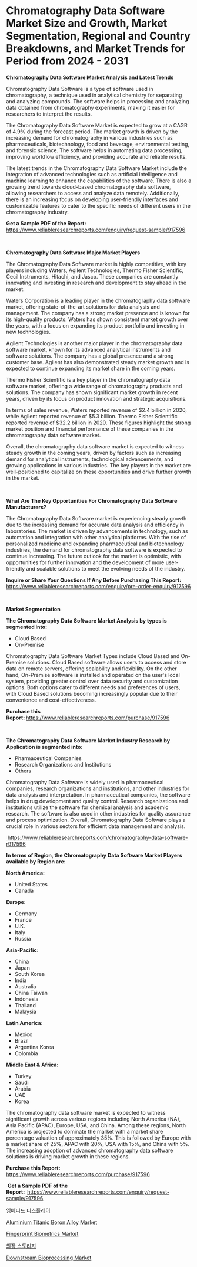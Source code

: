 <p><h1>Chromatography Data Software Market Size and Growth, Market Segmentation, Regional and Country Breakdowns, and Market Trends for Period from 2024 -  2031</h1></p><p><strong>Chromatography Data Software Market Analysis and Latest Trends</strong></p>
<p><p>Chromatography Data Software is a type of software used in chromatography, a technique used in analytical chemistry for separating and analyzing compounds. The software helps in processing and analyzing data obtained from chromatography experiments, making it easier for researchers to interpret the results.</p><p>The Chromatography Data Software Market is expected to grow at a CAGR of 4.9% during the forecast period. The market growth is driven by the increasing demand for chromatography in various industries such as pharmaceuticals, biotechnology, food and beverage, environmental testing, and forensic science. The software helps in automating data processing, improving workflow efficiency, and providing accurate and reliable results.</p><p>The latest trends in the Chromatography Data Software Market include the integration of advanced technologies such as artificial intelligence and machine learning to enhance the capabilities of the software. There is also a growing trend towards cloud-based chromatography data software, allowing researchers to access and analyze data remotely. Additionally, there is an increasing focus on developing user-friendly interfaces and customizable features to cater to the specific needs of different users in the chromatography industry.</p></p>
<p><strong>Get a Sample PDF of the Report:&nbsp;</strong> <a href="https://www.reliableresearchreports.com/enquiry/request-sample/917596">https://www.reliableresearchreports.com/enquiry/request-sample/917596</a></p>
<p>&nbsp;</p>
<p><strong>Chromatography Data Software Major Market Players</strong></p>
<p><p>The Chromatography Data Software market is highly competitive, with key players including Waters, Agilent Technologies, Thermo Fisher Scientific, Cecil Instruments, Hitachi, and Jasco. These companies are constantly innovating and investing in research and development to stay ahead in the market.</p><p>Waters Corporation is a leading player in the chromatography data software market, offering state-of-the-art solutions for data analysis and management. The company has a strong market presence and is known for its high-quality products. Waters has shown consistent market growth over the years, with a focus on expanding its product portfolio and investing in new technologies.</p><p>Agilent Technologies is another major player in the chromatography data software market, known for its advanced analytical instruments and software solutions. The company has a global presence and a strong customer base. Agilent has also demonstrated steady market growth and is expected to continue expanding its market share in the coming years.</p><p>Thermo Fisher Scientific is a key player in the chromatography data software market, offering a wide range of chromatography products and solutions. The company has shown significant market growth in recent years, driven by its focus on product innovation and strategic acquisitions.</p><p>In terms of sales revenue, Waters reported revenue of $2.4 billion in 2020, while Agilent reported revenue of $5.3 billion. Thermo Fisher Scientific reported revenue of $32.2 billion in 2020. These figures highlight the strong market position and financial performance of these companies in the chromatography data software market.</p><p>Overall, the chromatography data software market is expected to witness steady growth in the coming years, driven by factors such as increasing demand for analytical instruments, technological advancements, and growing applications in various industries. The key players in the market are well-positioned to capitalize on these opportunities and drive further growth in the market.</p></p>
<p>&nbsp;</p>
<p><strong>What Are The Key Opportunities For Chromatography Data Software Manufacturers?</strong></p>
<p><p>The Chromatography Data Software market is experiencing steady growth due to the increasing demand for accurate data analysis and efficiency in laboratories. The market is driven by advancements in technology, such as automation and integration with other analytical platforms. With the rise of personalized medicine and expanding pharmaceutical and biotechnology industries, the demand for chromatography data software is expected to continue increasing. The future outlook for the market is optimistic, with opportunities for further innovation and the development of more user-friendly and scalable solutions to meet the evolving needs of the industry.</p></p>
<p><strong>Inquire or Share Your Questions If Any Before Purchasing This Report:</strong> <a href="https://www.reliableresearchreports.com/enquiry/pre-order-enquiry/917596">https://www.reliableresearchreports.com/enquiry/pre-order-enquiry/917596</a></p>
<p>&nbsp;</p>
<p><strong>Market Segmentation</strong></p>
<p><strong>The Chromatography Data Software Market Analysis by types is segmented into:</strong></p>
<p><ul><li>Cloud Based</li><li>On-Premise</li></ul></p>
<p><p>Chromatography Data Software Market Types include Cloud Based and On-Premise solutions. Cloud Based software allows users to access and store data on remote servers, offering scalability and flexibility. On the other hand, On-Premise software is installed and operated on the user's local system, providing greater control over data security and customization options. Both options cater to different needs and preferences of users, with Cloud Based solutions becoming increasingly popular due to their convenience and cost-effectiveness.</p></p>
<p><strong>Purchase this Report:&nbsp;</strong><a href="https://www.reliableresearchreports.com/purchase/917596">https://www.reliableresearchreports.com/purchase/917596</a></p>
<p>&nbsp;</p>
<p><strong>The Chromatography Data Software Market Industry Research by Application is segmented into:</strong></p>
<p><ul><li>Pharmaceutical Companies</li><li>Research Organizations and Institutions</li><li>Others</li></ul></p>
<p><p>Chromatography Data Software is widely used in pharmaceutical companies, research organizations and institutions, and other industries for data analysis and interpretation. In pharmaceutical companies, the software helps in drug development and quality control. Research organizations and institutions utilize the software for chemical analysis and academic research. The software is also used in other industries for quality assurance and process optimization. Overall, Chromatography Data Software plays a crucial role in various sectors for efficient data management and analysis.</p></p>
<p><a href="https://www.reliableresearchreports.com/chromatography-data-software-r917596">&nbsp;https://www.reliableresearchreports.com/chromatography-data-software-r917596</a></p>
<p><strong>In terms of Region, the Chromatography Data Software Market Players available by Region are:</strong></p>
<p>
    <p> <strong> North America: </strong>
        <ul>
            <li>United States</li>
            <li>Canada</li>
        </ul>
        </p> 
    <p> <strong> Europe: </strong>
        <ul>
            <li>Germany</li>
            <li>France</li>
            <li>U.K.</li>
            <li>Italy</li>
            <li>Russia</li>
        </ul>
        </p> 
    <p> <strong> Asia-Pacific: </strong>
        <ul>
            <li>China</li>
            <li>Japan</li>
            <li>South Korea</li>
            <li>India</li>
            <li>Australia</li>
            <li>China Taiwan</li>
            <li>Indonesia</li>
            <li>Thailand</li>
            <li>Malaysia</li>
        </ul>
        </p> 
    <p> <strong> Latin America: </strong>
        <ul>
            <li>Mexico</li>
            <li>Brazil</li>
            <li>Argentina Korea</li>
            <li>Colombia</li>
        </ul>
        </p> 
    <p> <strong> Middle East & Africa: </strong>
        <ul>
            <li>Turkey</li>
            <li>Saudi</li>
            <li>Arabia</li>
            <li>UAE</li>
            <li>Korea</li>
        </ul>
    </p>
    </p>
<p><p>The chromatography data software market is expected to witness significant growth across various regions including North America (NA), Asia Pacific (APAC), Europe, USA, and China. Among these regions, North America is projected to dominate the market with a market share percentage valuation of approximately 35%. This is followed by Europe with a market share of 25%, APAC with 20%, USA with 15%, and China with 5%. The increasing adoption of advanced chromatography data software solutions is driving market growth in these regions.</p></p>
<p><strong>Purchase this Report: </strong><a href="https://www.reliableresearchreports.com/purchase/917596">https://www.reliableresearchreports.com/purchase/917596</a></p>
<p>&nbsp;<strong>Get a Sample PDF of the Report:&nbsp;&nbsp;</strong><a href="https://www.reliableresearchreports.com/enquiry/request-sample/917596">https://www.reliableresearchreports.com/enquiry/request-sample/917596</a></p>
<p><strong></strong></p>
<p><p><a href="https://medium.com/@earlfeffersj/%ED%8F%AC%ED%95%A8%EB%90%9C-%EB%94%94%EC%8A%A4%ED%94%8C%EB%A0%88%EC%9D%B4-%EC%8B%9C%EC%9E%A5-%EB%B6%84%EC%84%9D-%EA%B8%80%EB%A1%9C%EB%B2%8C-%EC%82%B0%EC%97%85-%EC%A0%84%EB%A7%9D-%EB%B0%8F-%EC%98%88%EC%B8%A1-2024%EB%85%84%EB%B6%80%ED%84%B0-2031%EB%85%84-a66e7e3db7b1">임베디드 디스플레이</a></p><p><a href="https://issuu.com/reportprime-2/docs/aluminium-titanic-boron-alloy-market-size-2030.ppt">Aluminium Titanic Boron Alloy Market</a></p><p><a href="https://github.com/biheemgalvinlouises6hokrh3h/Market-Research-Report-List-2/blob/main/fingerprint-biometrics-market.md">Fingerprint Biometrics Market</a></p><p><a href="https://medium.com/@flower89678/%EC%99%B8%EB%B6%80-%EC%A0%80%EC%9E%A5%EC%9E%A5%EC%B9%98-%EC%8B%9C%EC%9E%A5-%EA%B7%9C%EB%AA%A8-%EB%B0%8F-%EC%8B%9C%EC%9E%A5-%EB%8F%99%ED%96%A5-%EC%99%84%EC%A0%84%ED%95%9C-%EC%82%B0%EC%97%85-%EA%B0%9C%EC%9A%94-2024%EB%85%84%EB%B6%80%ED%84%B0-2031%EB%85%84%EA%B9%8C%EC%A7%80-106858626613">외장 스토리지</a></p><p><a href="https://github.com/IzaiahBartell/Market-Research-Report-List-1/blob/main/downstream-bioprocessing-market.md">Downstream Bioprocessing Market</a></p></p>